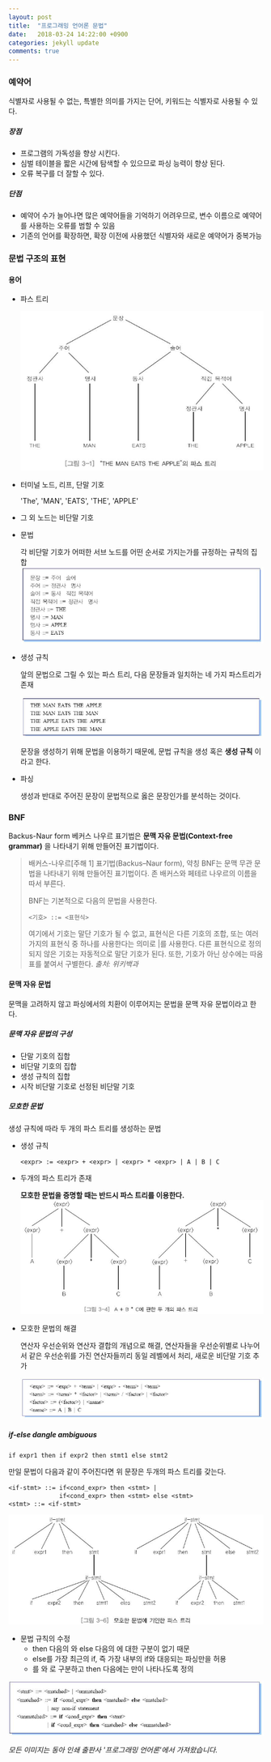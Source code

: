 ```yaml
---
layout: post
title:  "프로그래밍 언어론 문법"
date:   2018-03-24 14:22:00 +0900
categories: jekyll update
comments: true
---
```


### 예약어
식별자로 사용될 수 없는, 특별한 의미를 가지는 단어, 키워드는 식별자로 사용될 수 있다.

##### 장점

* 프로그램의 가독성을 향상 시킨다.
* 심벌 테이블을 짧은 시간에 탐색할 수 있으므로 파싱 능력이 향상 된다.
* 오류 복구를 더 잘할 수 있다.

##### 단점

* 예약어 수가 늘어나면 많은 예약어들을 기억하기 어려우므로, 변수 이름으로 예약어를 사용하는 오류를 범할 수 있음
* 기존의 언어를 확장하면, 확장 이전에 사용했던 식별자와 새로운 예약어가 중복가능

### 문법 구조의 표현

#### 용어

* 파스 트리

  ![parseTree](https://raw.githubusercontent.com/gwnuysw/gwnuysw.github.io/master/_images/parseTree.png)

* 터미널 노드, 리프, 단말 기호

  'The', 'MAN', 'EATS', 'THE', 'APPLE'

* 그 외 노드는 비단말 기호

* 문법

  각 비단말 기호가 어떠한 서브 노드를 어떤 순서로 가지는가를 규정하는 규칙의
  집합
  ![grammar](https://raw.githubusercontent.com/gwnuysw/gwnuysw.github.io/master/_images/grammar.png)

* 생성 규칙

  앞의 문법으로 그릴 수 있는 파스 트리, 다음 문장들과 일치하는 네 가지 파스트리가 존재

  ![Strings](https://raw.githubusercontent.com/gwnuysw/gwnuysw.github.io/master/_images/fourString.png)

   문장을 생성하기 위해 문법을 이용하기 때문에, 문법 규칙을 생성 혹은 **생성 규칙** 이라고 한다.

* 파싱

  생성과 반대로 주어진 문장이 문법적으로 옳은 문장인가를 분석하는 것이다.

### BNF
Backus-Naur form 베커스 나우르 표기법은 **문맥 자유 문법(Context-free grammar)** 을 나타내기 위해 만들어진 표기법이다.

>배커스-나우르[주해 1] 표기법(Backus–Naur form), 약칭 BNF는 문맥 무관 문법을 나타내기 위해 만들어진 표기법이다. 존 배커스와 페테르 나우르의 이름을 따서 부른다.
>
>BNF는 기본적으로 다음의 문법을 사용한다.
>
> `<기호> ::= <표현식>`
>
>여기에서 기호는 말단 기호가 될 수 없고, 표현식은 다른 기호의 조합, 또는 여러 가지의 표현식 중 하나를 사용한다는 의미로 \|를 사용한다. 다른 표현식으로 정의되지 않은 기호는 자동적으로 말단 기호가 된다. 또한, 기호가 아닌 상수에는 따옴표를 붙여서 구별한다. _출처: 위키백과_

#### 문맥 자유 문법

문맥을 고려하지 않고 파싱에서의 치환이 이루어지는 문법을 문맥 자유 문법이라고 한다.

##### 문맥 자유 문법의 구성

* 단말 기호의 집합
* 비단말 기호의 집합
* 생성 규칙의 집합
* 시작 비단말 기호로 선정된 비단말 기호

##### 모호한 문법

생성 규칙에 따라 두 개의 파스 트리를 생성하는 문법

* 생성 규칙

  ```
  <expr> := <expr> + <expr> | <expr> * <expr> | A | B | C
  ```

* 두개의 파스 트리가 존재

  **모호한 문법을 증명할 때는 반드시 파스 트리를 이용한다.**
  ![ambiguous](https://raw.githubusercontent.com/gwnuysw/gwnuysw.github.io/master/_images/amniguousGrammar.png)

* 모호한 문법의 해결

  연산자 우선순위와 연산자 결합의 개념으로 해결, 연산자들을 우선순위별로 나누어서 같은 우선순위를 가진 연산자들끼리 동일 레벨에서 처리, 새로운 비단말 기호 추가

  ![fixambig](https://raw.githubusercontent.com/gwnuysw/gwnuysw.github.io/master/_images/fixAmbig.png)

##### if-else dangle ambiguous

`if expr1 then if expr2 then stmt1 else stmt2`

만일 문법이 다음과 같이 주어진다면 위 문장은 두개의 파스 트리를 갖는다.
```
<if-stmt> ::= if<cond_expr> then <stmt> |
              if<cond_expr> then <stmt> else <stmt>
<stmt> ::= <if-stmt>
```
![ifambiguous](https://raw.githubusercontent.com/gwnuysw/gwnuysw.github.io/master/_images/ifambiguous.png)

* 문법 규칙의 수정
  * then 다음의 <stmt>와 else 다음의 <stmt>에 대한 구분이 없기 때문
  * else를 가장 최근의 if, 즉 가장 내부의 if와 대응되는 파싱만을 허용
  * <stmt>를 <matched>와 <unmatched>로 구분하고 then 다음에는 <matched>만이 나타나도록 정의

![fixif](https://raw.githubusercontent.com/gwnuysw/gwnuysw.github.io/master/_images/fixif.png)


_모든 이미지는 동아 인쇄 출판사 '프로그래밍 언어론'에서 가져왔습니다._
